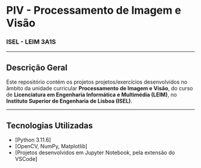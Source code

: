# PIV - Processamento de Imagem e Visão  
### ISEL - LEIM 3A1S

---

## Descrição Geral

Este repositório contém os projetos projetos/exercícios desenvolvidos no âmbito da unidade curricular **Processamento de Imagem e Visão**, do curso de **Licenciatura em Engenharia Informática e Multimédia (LEIM)**, no **Instituto Superior de Engenharia de Lisboa (ISEL)**.

---

## Tecnologias Utilizadas

- [Python 3.11.6]
- [OpenCV, NumPy, Matplotlib]
- [Projetos desenvolvidos em Jupyter Notebook, pela extensão do VSCode]
